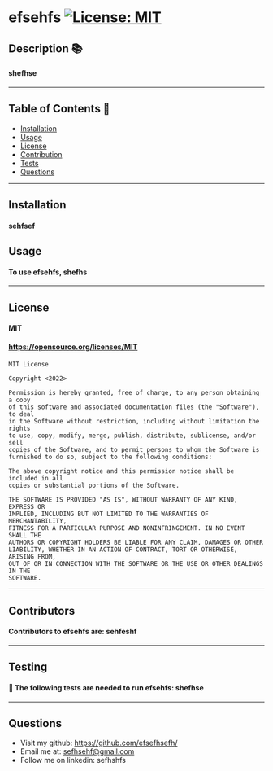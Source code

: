 
  # efsehfs [![License: MIT](https://img.shields.io/badge/License-MIT-yellow.svg)](https://opensource.org/licenses/MIT)
  
  ## Description 📚
  #### shefhse
  ---
  ## Table of Contents 📄
  * [Installation](#installation)
  * [Usage](#usage)
  * [License](#license)
  * [Contribution](#contributors)
  * [Tests](#testing)
  * [Questions](#questions)
  ---
  ## Installation
  #### sehfsef

  ## Usage
  #### To use efsehfs, shefhs
  ---
  ## License 
  #### MIT
  #### https://opensource.org/licenses/MIT
  #### 
    MIT License

    Copyright <2022> 

    Permission is hereby granted, free of charge, to any person obtaining a copy
    of this software and associated documentation files (the "Software"), to deal
    in the Software without restriction, including without limitation the rights
    to use, copy, modify, merge, publish, distribute, sublicense, and/or sell
    copies of the Software, and to permit persons to whom the Software is
    furnished to do so, subject to the following conditions:

    The above copyright notice and this permission notice shall be included in all
    copies or substantial portions of the Software.

    THE SOFTWARE IS PROVIDED "AS IS", WITHOUT WARRANTY OF ANY KIND, EXPRESS OR
    IMPLIED, INCLUDING BUT NOT LIMITED TO THE WARRANTIES OF MERCHANTABILITY,
    FITNESS FOR A PARTICULAR PURPOSE AND NONINFRINGEMENT. IN NO EVENT SHALL THE
    AUTHORS OR COPYRIGHT HOLDERS BE LIABLE FOR ANY CLAIM, DAMAGES OR OTHER
    LIABILITY, WHETHER IN AN ACTION OF CONTRACT, TORT OR OTHERWISE, ARISING FROM,
    OUT OF OR IN CONNECTION WITH THE SOFTWARE OR THE USE OR OTHER DEALINGS IN THE
    SOFTWARE.
  ---
  ## Contributors
  #### Contributors to efsehfs are: sehfeshf
  ---
  ## Testing 
  #### 📝 The following tests are needed to run efsehfs: shefhse
  ---
  ## Questions  
  * Visit my github: https://github.com/efsefhsefh/
  * Email me at: sefhsehf@gmail.com
  * Follow me on linkedin: sefhshfs

